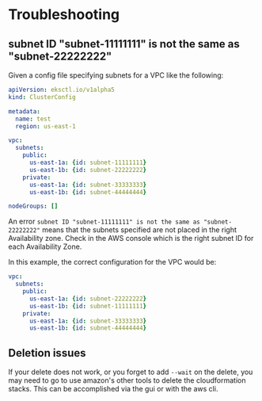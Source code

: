 # Troubleshooting

## subnet ID "subnet-11111111" is not the same as "subnet-22222222"

Given a config file specifying subnets for a VPC like the following:

```yaml
apiVersion: eksctl.io/v1alpha5
kind: ClusterConfig

metadata:
  name: test
  region: us-east-1

vpc:
  subnets:
    public:
      us-east-1a: {id: subnet-11111111}
      us-east-1b: {id: subnet-22222222}
    private:
      us-east-1a: {id: subnet-33333333}
      us-east-1b: {id: subnet-44444444}

nodeGroups: []
```

An error `subnet ID "subnet-11111111" is not the same as "subnet-22222222"` means that the subnets specified are not 
placed in the right Availability zone. Check in the AWS console which is the right subnet ID for each Availability Zone.

In this example, the correct configuration for the VPC would be:

```yaml
vpc:
  subnets:
    public:
      us-east-1a: {id: subnet-22222222}
      us-east-1b: {id: subnet-11111111}
    private:
      us-east-1a: {id: subnet-33333333}
      us-east-1b: {id: subnet-44444444}
```

## Deletion issues
If your delete does not work, or you forget to add `--wait` on the delete, you may need to go to use amazon's other tools to delete the cloudformation stacks. This can be accomplished via the gui or with the aws cli.
